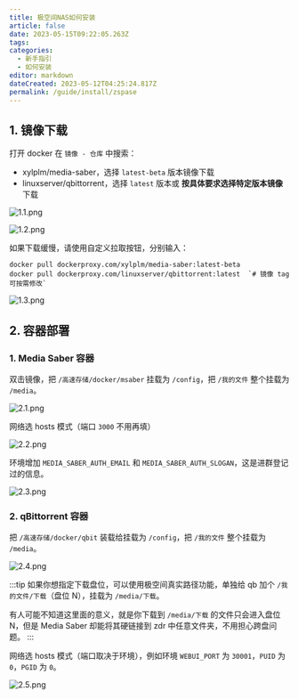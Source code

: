 ```yaml
---
title: 极空间NAS如何安装
article: false
date: 2023-05-15T09:22:05.263Z
tags:
categories: 
  - 新手指引
  - 如何安装
editor: markdown
dateCreated: 2023-05-12T04:25:24.817Z
permalink: /guide/install/zspase
---
```


## 1. 镜像下载

打开 docker 在 `镜像 - 仓库` 中搜索：

- xylplm/media-saber，选择 `latest-beta` 版本镜像下载
- linuxserver/qbittorrent，选择 `latest` 版本或 **按具体要求选择特定版本镜像** 下载

![1.1.png](./zspase_images/1.1.png)

![1.2.png](./zspase_images/1.2.png)

如果下载缓慢，请使用自定义拉取按钮，分别输入：

```shell
docker pull dockerproxy.com/xylplm/media-saber:latest-beta
docker pull dockerproxy.com/linuxserver/qbittorrent:latest  `# 镜像 tag 可按需修改`
```

![1.3.png](./zspase_images/1.3.png)

## 2. 容器部署

### 1. Media Saber 容器

双击镜像，把 `/高速存储/docker/msaber` 挂载为 `/config`，把 `/我的文件` 整个挂载为 `/media`。

![2.1.png](./zspase_images/2.1.png)

网络选 hosts 模式（端口 `3000` 不用再填）

![2.2.png](./zspase_images/2.2.png)

环境增加 `MEDIA_SABER_AUTH_EMAIL` 和 `MEDIA_SABER_AUTH_SLOGAN`，这是进群登记过的信息。

![2.3.png](./zspase_images/2.3.png)

### 2. qBittorrent 容器

把 `/高速存储/docker/qbit` 装载给挂载为 `/config`，把 `/我的文件` 整个挂载为 `/media`。

![2.4.png](./zspase_images/2.4.png)

:::tip
如果你想指定下载盘位，可以使用极空间真实路径功能，单独给 qb 加个 `/我的文件/下载`（盘位 N），挂载为 `/media/下载`。

有人可能不知道这里面的意义，就是你下载到 `/media/下载` 的文件只会进入盘位 N，但是 Media Saber 却能将其硬链接到 zdr 中任意文件夹，不用担心跨盘问题。
:::

网络选 hosts 模式（端口取决于环境），例如环境 `WEBUI_PORT` 为 `30001`，`PUID` 为 `0`，`PGID` 为 `0`。

![2.5.png](./zspase_images/2.5.png)

